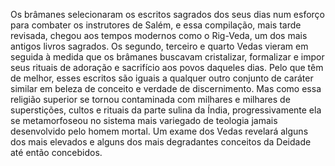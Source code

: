 ﻿Os brâmanes selecionaram os escritos sagrados dos seus dias num esforço para combater os instrutores de Salém, e essa compilação, mais tarde revisada, chegou aos tempos modernos como o Rig-Veda, um dos mais antigos livros sagrados. Os segundo, terceiro e quarto Vedas vieram em seguida à medida que os brâmanes buscavam cristalizar, formalizar e impor seus rituais de adoração e sacrifício aos povos daqueles dias. Pelo que têm de melhor, esses escritos são iguais a qualquer outro conjunto de caráter similar em beleza de conceito e verdade de discernimento. Mas como essa religião superior se tornou contaminada com milhares e milhares de superstições, cultos e rituais da parte sulina da Índia, progressivamente ela se metamorfoseou no sistema mais variegado de teologia jamais desenvolvido pelo homem mortal. Um exame dos Vedas revelará alguns dos mais elevados e alguns dos mais degradantes conceitos da Deidade até então concebidos.